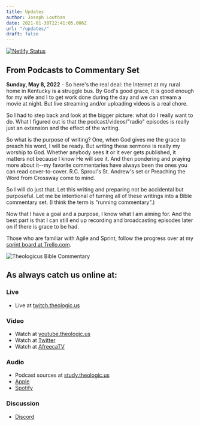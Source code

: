 ```yaml
---
title: Updates
author: Joseph Louthan
date: 2021-01-30T22:41:05.006Z
url: "/updates/"
draft: false
---
```


[![Netlify Status](https://api.netlify.com/api/v1/badges/68eb3540-2cf6-42c3-be87-cac7f1289a57/deploy-status)](https://app.netlify.com/sites/festive-hopper-1abe84/deploys)

## From Podcasts to Commentary Set

**Sunday, May 8, 2022** - So here's the real deal: the Internet at my rural home in Kentucky is a struggle bus. By God's good grace, it is good enough for my wife and I to get work done during the day and we can stream a movie at night. But live streaming and/or uploading videos is a real chore.

So I had to step back and look at the bigger picture: what do I really want to do. What I figured out is that the podcast/videos/"radio" episodes is really just an extension and the effect of the writing.

So what is the purpose of writing? One, when God gives me the grace to preach his word, I will be ready. But writing these sermons is really my worship to God. Whether anybody sees it or it ever gets published, it matters not because I know He will see it. And then pondering and praying more about it--my favorite commentaries have always been the ones you can read cover-to-cover. R.C. Sproul's St. Andrew's set or Preaching the Word from Crossway come to mind. 

So I will do just that. Let this writing and preparing not be accidental but purposeful. Let me be intentional of turning all of these writings into a Bible commentary set. (I think the term is "running commentary".)

Now that I have a goal and a purpose, I know what I am aiming for. And the best part is that I can still end up recording and broadcasting episodes later on if there is grace to be had.

Those who are familiar with Agile and Sprint, follow the progress over at my [sprint board at Trello.com](https://trello.com/b/5YnUCRsn/bible-commentary-set).

![Theologicus Bible Commentary](/images/trello-theologicus-bible-commentary.png)

## As always catch us online at:

### Live

* Live at [twitch.theologic.us](http://twitch.theologic.us)

### Video

* Watch at [youtube.theologic.us](http://youtube.theologic.us)
* Watch at [Twitter](https://twitter.com/theologic_us)
* Watch at [AfreecaTV](https://bj.afreecatv.com/theologicus)

### Audio

* Podcast sources at [study.theologic.us](http://study.theologic.us/blog/)
* [Apple](https://podcasts.apple.com/us/podcast/the-study/id1557102127)
* [Spotify](https://open.spotify.com/show/0Xs5qsNvWePyRqcmtOTPkR)

### Discussion

* [Discord](http://discord.theologic.us)
